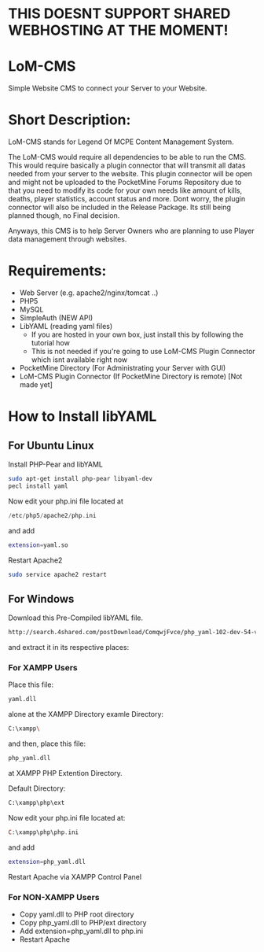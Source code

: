 # THIS DOESNT SUPPORT SHARED WEBHOSTING AT THE MOMENT!

LoM-CMS
=========

Simple Website CMS to connect your Server to your Website.

Short Description:
==================
LoM-CMS stands for Legend Of MCPE Content Management System.

The LoM-CMS would require all dependencies to be able to run the CMS. This would require basically a plugin connector that will transmit all datas needed from your server to the website. This plugin connector will be open and might not be uploaded to the PocketMine Forums Repository due to that you need to modify its code for your own needs like amount of kills, deaths, player statistics, account status and more. Dont worry, the plugin connector will also be included in the Release Package. Its still being planned though, no Final decision.

Anyways, this CMS is to help Server Owners who are planning to use Player data management through websites.

# Requirements:
- Web Server (e.g. apache2/nginx/tomcat ..)
- PHP5
- MySQL
- SimpleAuth (NEW API)
- LibYAML (reading yaml files)
  - If you are hosted in your own box, just install this by following the tutorial how
  - This is not needed if you're going to use LoM-CMS Plugin Connector which isnt available right now
- PocketMine Directory (For Administrating your Server with GUI)
- LoM-CMS Plugin Connector (If PocketMine Directory is remote) [Not made yet]


# How to Install libYAML

## For Ubuntu Linux

Install PHP-Pear and libYAML
```bash
sudo apt-get install php-pear libyaml-dev
pecl install yaml
```

Now edit your php.ini file located at
```php
/etc/php5/apache2/php.ini
```
and add
```bash
extension=yaml.so
```
Restart Apache2

```bash
sudo service apache2 restart
```

## For Windows

Download this Pre-Compiled libYAML file.
```bash
http://search.4shared.com/postDownload/ComqwjFvce/php_yaml-102-dev-54-vc9-x86.html
```
and extract it in its respective places:
### For XAMPP Users
Place this file:
```bash
yaml.dll
```
alone at the XAMPP Directory
examle Directory:
```bash
C:\xampp\
```
and then, place this file:
```bash
php_yaml.dll
```
at XAMPP PHP Extention Directory.

Default Directory:
```bash
C:\xampp\php\ext
```
Now edit your php.ini file located at:
```php
C:\xampp\php\php.ini
```
and add
```bash
extension=php_yaml.dll
```
Restart Apache via XAMPP Control Panel

### For NON-XAMPP Users

- Copy yaml.dll to PHP root directory
- Copy php_yaml.dll to PHP/ext directory
- Add extension=php_yaml.dll to php.ini
- Restart Apache
